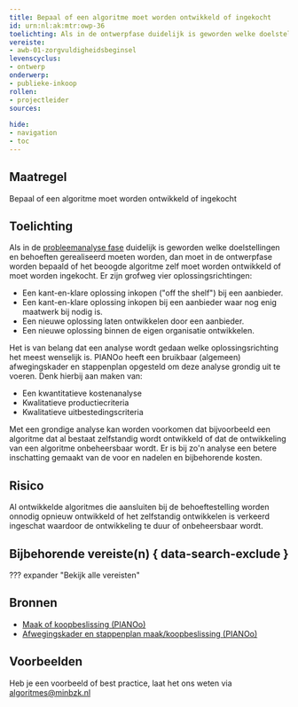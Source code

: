 ```yaml
---
title: Bepaal of een algoritme moet worden ontwikkeld of ingekocht
id: urn:nl:ak:mtr:owp-36
toelichting: Als in de ontwerpfase duidelijk is geworden welke doelstellingen en behoeften gerealiseerd moeten worden, dan moet de vraag worden beantwoord of het beoogde algoritme moet worden gemaakt of ingekocht.
vereiste:
- awb-01-zorgvuldigheidsbeginsel
levenscyclus:
- ontwerp
onderwerp:
- publieke-inkoop
rollen:
- projectleider
sources:
  
hide:
- navigation
- toc
---
```


<!-- tags -->

## Maatregel
Bepaal of een algoritme moet worden ontwikkeld of ingekocht

## Toelichting
Als in de [probleemanalyse fase](../../levenscyclus/probleemanalyse.md) duidelijk is geworden welke doelstellingen en behoeften gerealiseerd moeten worden, dan moet in de ontwerpfase worden bepaald of het beoogde algoritme zelf moet worden ontwikkeld of moet worden ingekocht.
Er zijn grofweg vier oplossingsrichtingen:

- Een kant-en-klare oplossing inkopen ("off the shelf") bij een aanbieder.
- Een kant-en-klare oplossing inkopen bij een aanbieder waar nog enig maatwerk bij nodig is.
- Een nieuwe oplossing laten ontwikkelen door een aanbieder.
- Een nieuwe oplossing binnen de eigen organisatie ontwikkelen.

Het is van belang dat een analyse wordt gedaan welke oplossingsrichting het meest wenselijk is. PIANOo heeft een bruikbaar (algemeen) afwegingskader en stappenplan opgesteld om deze analyse grondig uit te voeren. Denk hierbij aan maken van:

- Een kwantitatieve kostenanalyse
- Kwalitatieve productiecriteria
- Kwalitatieve uitbestedingscriteria

Met een grondige analyse kan worden voorkomen dat bijvoorbeeld een algoritme dat al bestaat zelfstandig wordt ontwikkeld of dat de ontwikkeling van een algoritme onbeheersbaar wordt. Er is bij zo'n analyse een betere inschatting gemaakt van de voor en nadelen en bijbehorende kosten.

## Risico
Al ontwikkelde algoritmes die aansluiten bij de behoeftestelling worden onnodig opnieuw ontwikkeld of het zelfstandig ontwikkelen is verkeerd ingeschat waardoor de ontwikkeling te duur of onbeheersbaar wordt.
 
## Bijbehorende vereiste(n) { data-search-exclude }
??? expander "Bekijk alle vereisten"
    <!-- list_vereisten_on_maatregelen_page -->

## Bronnen

- [Maak of koopbeslissing (PIANOo)](https://www.pianoo.nl/nl/inkoopproces/fase-1-voorbereiden-inkoopopdracht/aanbestedingsplicht/maak-of-koopbeslissing)
- [Afwegingskader en stappenplan maak/koopbeslissing (PIANOo)](https://www.pianoo.nl/nl/inkoopproces/economische-afwegingen-bij-aanbesteding/maak-of-koopbeslissing/afwegingskader-stappenplan-maakkoopbeslissing)

## Voorbeelden

Heb je een voorbeeld of best practice, laat het ons weten via [algoritmes@minbzk.nl](mailto:algoritmes@minbzk.nl)
